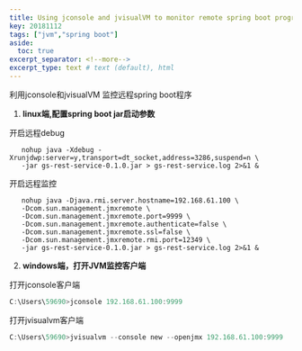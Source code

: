 ```yaml
---
title: Using jconsole and jvisualVM to monitor remote spring boot program
key: 20181112
tags: ["jvm","spring boot"]
aside:
  toc: true
excerpt_separator: <!--more-->
excerpt_type: text # text (default), html
---
```




利用jconsole和jvisualVM 监控远程spring boot程序

<!--more-->

1. **linux端,配置spring boot jar启动参数**

开启远程debug

```shell
   nohup java -Xdebug -Xrunjdwp:server=y,transport=dt_socket,address=3286,suspend=n \
   -jar gs-rest-service-0.1.0.jar > gs-rest-service.log 2>&1 &
```


开启远程监控
   

```shell
   nohup java -Djava.rmi.server.hostname=192.168.61.100 \
   -Dcom.sun.management.jmxremote \
   -Dcom.sun.management.jmxremote.port=9999 \
   -Dcom.sun.management.jmxremote.authenticate=false \
   -Dcom.sun.management.jmxremote.ssl=false \
   -Dcom.sun.management.jmxremote.rmi.port=12349 \
   -jar gs-rest-service-0.1.0.jar > gs-rest-service.log 2>&1 &	
```

2. **windows端，打开JVM监控客户端**

  打开jconsole客户端

  ```powershell
  C:\Users\59690>jconsole 192.168.61.100:9999
  ```

  打开jvisualvm客户端

  ```powershell
  C:\Users\59690>jvisualvm --console new --openjmx 192.168.61.100:9999
  ```


